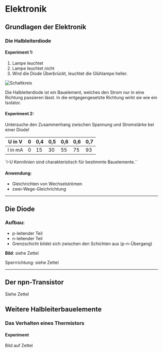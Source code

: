 # **Elektronik**

## **Grundlagen der Elektronik**

### Die Halbleiterdiode

#### Experiment 1:
1. Lampe leuchtet
2. Lampe leuchtet nicht
3. Wird die Diode Überbrückt, leuchtet die Glühlampe heller.

![Schaltkreis](/home/raphael/Documents/School/Schuljahr_22-23/Physik/02_Elektronik/circuit_1.svg)

Die Halbleiterdiode ist ein Bauelement, welches den Strom nur in eine Richtung passieren lässt. In die entgegengesetzte Richtung wirkt sie wie ein Isolator.

#### Experiment 2:
Untersuche den Zusammenhang zwischen Spannung und Stromstärke bei einer Diode!

|U in V|0|0,4|0,5|0,6|0,6|0,7|
|---|---|---|---|---|---|---|
|I in mA|0|15|30|55|75|93|

`I-U Kennlinien sind charakteristisch für bestimmte Bauelemente.``

#### Anwendung:
- Gleichrichten von Wechselströmen
- zwei-Wege-Gleichrichtung

---

## **Die Diode**

### Aufbau:
- p-leitender Teil
- n-leitender Teil
- Grenzschicht bildet sich zwischen den Schichten aus (p-n-Übergang)

**Bild**: siehe Zettel

Sperrrichtung: siehe Zettel

---

## **Der npn-Transistor**

Siehe Zettel

## **Weitere Halbleiterbauelemente**

### Das Verhalten eines Thermistors
#### Experiment
 Bild auf Zettel
